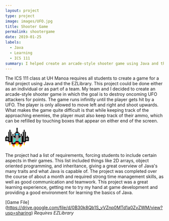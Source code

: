 ```yaml
---
layout: project
type: project
image: images/UFO.jpg
title: Shooter Game
permalink: shootergame
date: 2019-01-25
labels:
  - Java
  - Learning
  - ICS 111
summary: I helped create an arcade-style shooter game using Java and the EZLibrary.
---
```


The ICS 111 class at UH Manoa requires all students to create a game for a final project using Java and the EZLibrary. This project could be done either as an individual or as part of a team. My team and I decided to create an arcade-style shooter game in which the goal is to destroy oncoming UFO attackers for points. The game runs infinitly until the player gets hit by a UFO. The player is only allowed to move left and right and shoot upwards. What makes the game quite difficult is that while keeping track of the approaching enemies, the player must also keep track of their ammo, which can be refilled by touching boxes that appear on either end of the screen.

<img class="ui tiny rounded floated image" src="../images/spaceship1.png">

The project had a list of requirements, forcing students to include certain aspects in their games. This list included things like 2D arrays, object oriented programming, and inheritance, giving a great overview of Java's many traits and what Java is capable of. The project was completed over the course of about a month and required strong time management skills, as well as good communication and teamwork. This project was a great learning experience, getting me to try my hand at game development and providing a good environment for learning the basics of Java.

[Game File] (https://drive.google.com/file/d/0B30k8Qb1S_vVZnp0MTd1a0ZvZWM/view?usp=sharing)
*Requires EZLibrary*
